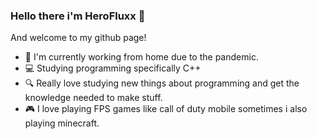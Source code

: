 ### Hello there i'm HeroFluxx 👋
And welcome to my github page!

- 🚪 I'm currently working from home due to the pandemic.
- 💻 Studying programming specifically C++
- 🔍 Really love studying new things about programming and get the knowledge needed to make stuff.
- 🎮 I love playing FPS games like call of duty mobile sometimes i also playing minecraft.
